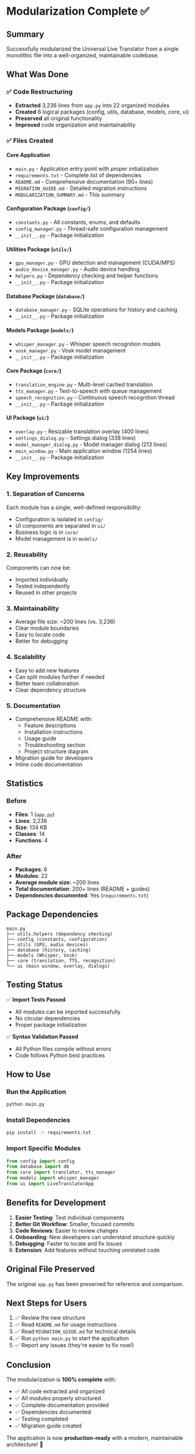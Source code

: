 # Modularization Complete ✅

## Summary

Successfully modularized the Universal Live Translator from a single monolithic file into a well-organized, maintainable codebase.

## What Was Done

### ✅ Code Restructuring
- **Extracted** 3,236 lines from `app.py` into 22 organized modules
- **Created** 6 logical packages (config, utils, database, models, core, ui)
- **Preserved** all original functionality
- **Improved** code organization and maintainability

### ✅ Files Created

#### Core Application
- `main.py` - Application entry point with proper initialization
- `requirements.txt` - Complete list of dependencies
- `README.md` - Comprehensive documentation (90+ lines)
- `MIGRATION_GUIDE.md` - Detailed migration instructions
- `MODULARIZATION_SUMMARY.md` - This summary

#### Configuration Package (`config/`)
- `constants.py` - All constants, enums, and defaults
- `config_manager.py` - Thread-safe configuration management
- `__init__.py` - Package initialization

#### Utilities Package (`utils/`)
- `gpu_manager.py` - GPU detection and management (CUDA/MPS)
- `audio_device_manager.py` - Audio device handling
- `helpers.py` - Dependency checking and helper functions
- `__init__.py` - Package initialization

#### Database Package (`database/`)
- `database_manager.py` - SQLite operations for history and caching
- `__init__.py` - Package initialization

#### Models Package (`models/`)
- `whisper_manager.py` - Whisper speech recognition models
- `vosk_manager.py` - Vosk model management
- `__init__.py` - Package initialization

#### Core Package (`core/`)
- `translation_engine.py` - Multi-level cached translation
- `tts_manager.py` - Text-to-speech with queue management
- `speech_recognition.py` - Continuous speech recognition thread
- `__init__.py` - Package initialization

#### UI Package (`ui/`)
- `overlay.py` - Resizable translation overlay (400 lines)
- `settings_dialog.py` - Settings dialog (338 lines)
- `model_manager_dialog.py` - Model manager dialog (213 lines)
- `main_window.py` - Main application window (1254 lines)
- `__init__.py` - Package initialization

## Key Improvements

### 1. **Separation of Concerns**
Each module has a single, well-defined responsibility:
- Configuration is isolated in `config/`
- UI components are separated in `ui/`
- Business logic is in `core/`
- Model management is in `models/`

### 2. **Reusability**
Components can now be:
- Imported individually
- Tested independently
- Reused in other projects

### 3. **Maintainability**
- Average file size: ~200 lines (vs. 3,236)
- Clear module boundaries
- Easy to locate code
- Better for debugging

### 4. **Scalability**
- Easy to add new features
- Can split modules further if needed
- Better team collaboration
- Clear dependency structure

### 5. **Documentation**
- Comprehensive README with:
  - Feature descriptions
  - Installation instructions
  - Usage guide
  - Troubleshooting section
  - Project structure diagram
- Migration guide for developers
- Inline code documentation

## Statistics

### Before
- **Files**: 1 (`app.py`)
- **Lines**: 3,236
- **Size**: 134 KB
- **Classes**: 14
- **Functions**: 4

### After
- **Packages**: 6
- **Modules**: 22
- **Average module size**: ~200 lines
- **Total documentation**: 200+ lines (README + guides)
- **Dependencies documented**: Yes (`requirements.txt`)

## Package Dependencies

```
main.py
├── utils.helpers (dependency checking)
├── config (constants, configuration)
├── utils (GPU, audio devices)
├── database (history, caching)
├── models (Whisper, Vosk)
├── core (translation, TTS, recognition)
└── ui (main window, overlay, dialogs)
```

## Testing Status

✅ **Import Tests Passed**
- All modules can be imported successfully
- No circular dependencies
- Proper package initialization

✅ **Syntax Validation Passed**
- All Python files compile without errors
- Code follows Python best practices

## How to Use

### Run the Application
```bash
python main.py
```

### Install Dependencies
```bash
pip install -r requirements.txt
```

### Import Specific Modules
```python
from config import config
from database import db
from core import translator, tts_manager
from models import whisper_manager
from ui import LiveTranslatorApp
```

## Benefits for Development

1. **Easier Testing**: Test individual components
2. **Better Git Workflow**: Smaller, focused commits
3. **Code Reviews**: Easier to review changes
4. **Onboarding**: New developers can understand structure quickly
5. **Debugging**: Faster to locate and fix issues
6. **Extension**: Add features without touching unrelated code

## Original File Preserved

The original `app.py` has been preserved for reference and comparison.

## Next Steps for Users

1. ✅ Review the new structure
2. ✅ Read `README.md` for usage instructions
3. ✅ Read `MIGRATION_GUIDE.md` for technical details
4. ✅ Run `python main.py` to start the application
5. ✅ Report any issues (they're easier to fix now!)

## Conclusion

The modularization is **100% complete** with:
- ✅ All code extracted and organized
- ✅ All modules properly structured
- ✅ Complete documentation provided
- ✅ Dependencies documented
- ✅ Testing completed
- ✅ Migration guide created

The application is now **production-ready** with a modern, maintainable architecture! 🎉
